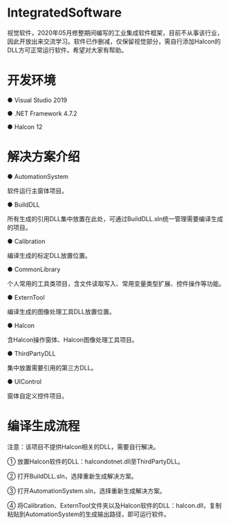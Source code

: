 # IntegratedSoftware
视觉软件，2020年05月修整期间编写的工业集成软件框架，目前不从事该行业，因此开放出来交流学习。软件已作删减，仅保留视觉部分，需自行添加Halcon的DLL方可正常运行软件。希望对大家有帮助。

# 开发环境
● Visual Studio 2019

● .NET Framework 4.7.2

● Halcon 12

# 解决方案介绍

● AutomationSystem

软件运行主窗体项目。

● BuildDLL

所有生成的引用DLL集中放置在此处，可通过BuildDLL.sln统一管理需要编译生成的项目。

● Calibration

编译生成的标定DLL放置位置。

● CommonLibrary

个人常用的工具类项目，含文件读取写入、常用变量类型扩展、控件操作等功能。

● ExternTool

编译生成的图像处理工具DLL放置位置。

● Halcon

含Halcon操作窗体、Halcon图像处理工具项目。

● ThirdPartyDLL

集中放置需要引用的第三方DLL。

● UIControl

窗体自定义控件项目。

# 编译生成流程

注意：该项目不提供Halcon相关的DLL，需要自行解决。

① 放置Halcon软件的DLL：halcondotnet.dll至ThirdPartyDLL。

② 打开BuildDLL.sln，选择重新生成解决方案。

③ 打开AutomationSystem.sln，选择重新生成解决方案。

④ 将Calibration、ExternTool文件夹以及Halcon软件的DLL：halcon.dll，复制粘贴到AutomationSystem的生成输出路径，即可运行软件。
